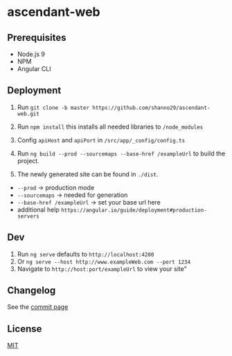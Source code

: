 # ascendant-web 

## Prerequisites
* Node.js 9
* NPM
* Angular CLI


## Deployment
1. Run `git clone -b master https://github.com/shanno29/ascendant-web.git`

2. Run `npm install` this installs all needed libraries to `/node_modules`

3. Config `apiHost` and `apiPort` in `/src/app/_config/config.ts` 

4. Run `ng build --prod --sourcemaps --base-href /exampleUrl` to build the project. 

5. The newly generated site can be found in `./dist`. 
 
- `--prod` ->  production mode
- `--sourcemaps` -> needed for generation
- `--base-href /exampleUrl` -> set your base url here
- additional help `https://angular.io/guide/deployment#production-servers` 
 
## Dev
1. Run `ng serve` defaults to `http://localhost:4200`
1. Or `ng serve --host http://www.exampleWeb.com --port 1234`
2. Navigate to `http://host:port/exampleUrl` to view your site"

## Changelog
See the [commit page](https://github.com/shanno29/ascendant-api/commits/master)

## License
[MIT](LICENSE)
